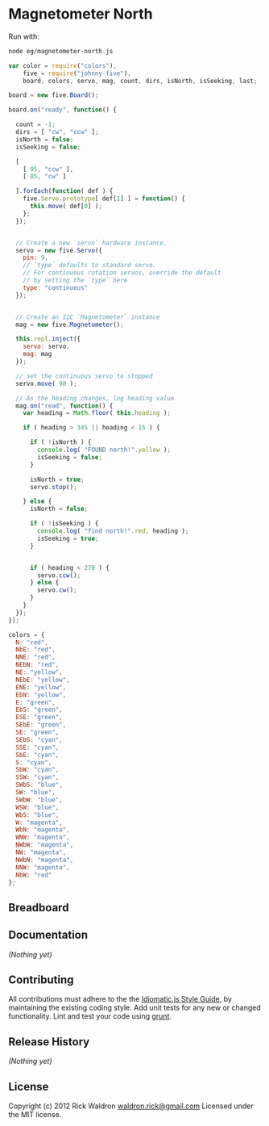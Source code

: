 # Magnetometer North

Run with:
```bash
node eg/magnetometer-north.js
```


```javascript
var color = require("colors"),
    five = require("johnny-five"),
    board, colors, servo, mag, count, dirs, isNorth, isSeeking, last;

board = new five.Board();

board.on("ready", function() {

  count = -1;
  dirs = [ "cw", "ccw" ];
  isNorth = false;
  isSeeking = false;

  [
    [ 95, "ccw" ],
    [ 85, "cw" ]

  ].forEach(function( def ) {
    five.Servo.prototype[ def[1] ] = function() {
      this.move( def[0] );
    };
  });


  // Create a new `servo` hardware instance.
  servo = new five.Servo({
    pin: 9,
    // `type` defaults to standard servo.
    // For continuous rotation servos, override the default
    // by setting the `type` here
    type: "continuous"
  });


  // Create an I2C `Magnetometer` instance
  mag = new five.Magnetometer();

  this.repl.inject({
    servo: servo,
    mag: mag
  });

  // set the continuous servo to stopped
  servo.move( 90 );

  // As the heading changes, log heading value
  mag.on("read", function() {
    var heading = Math.floor( this.heading );

    if ( heading > 345 || heading < 15 ) {

      if ( !isNorth ) {
        console.log( "FOUND north!".yellow );
        isSeeking = false;
      }

      isNorth = true;
      servo.stop();

    } else {
      isNorth = false;

      if ( !isSeeking ) {
        console.log( "find north!".red, heading );
        isSeeking = true;
      }


      if ( heading < 270 ) {
        servo.ccw();
      } else {
        servo.cw();
      }
    }
  });
});

colors = {
  N: "red",
  NbE: "red",
  NNE: "red",
  NEbN: "red",
  NE: "yellow",
  NEbE: "yellow",
  ENE: "yellow",
  EbN: "yellow",
  E: "green",
  EbS: "green",
  ESE: "green",
  SEbE: "green",
  SE: "green",
  SEbS: "cyan",
  SSE: "cyan",
  SbE: "cyan",
  S: "cyan",
  SbW: "cyan",
  SSW: "cyan",
  SWbS: "blue",
  SW: "blue",
  SWbW: "blue",
  WSW: "blue",
  WbS: "blue",
  W: "magenta",
  WbN: "magenta",
  WNW: "magenta",
  NWbW: "magenta",
  NW: "magenta",
  NWbN: "magenta",
  NNW: "magenta",
  NbW: "red"
};

```

## Breadboard




## Documentation

_(Nothing yet)_









## Contributing
All contributions must adhere to the the [Idiomatic.js Style Guide](https://github.com/rwldrn/idiomatic.js),
by maintaining the existing coding style. Add unit tests for any new or changed functionality. Lint and test your code using [grunt](https://github.com/cowboy/grunt).

## Release History
_(Nothing yet)_

## License
Copyright (c) 2012 Rick Waldron <waldron.rick@gmail.com>
Licensed under the MIT license.
